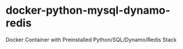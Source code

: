 # docker-python-mysql-dynamo-redis
Docker Container with Preinstalled Python/SQL/Dynamo/Redis Stack
